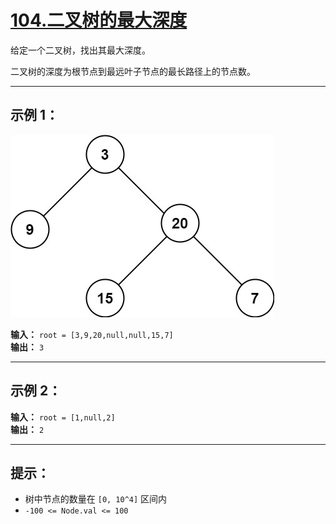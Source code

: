 # [104.二叉树的最大深度](https://leetcode.cn/problems/maximum-depth-of-binary-tree/description)

给定一个二叉树，找出其最大深度。

二叉树的深度为根节点到最远叶子节点的最长路径上的节点数。

---

## 示例 1：

![示例1](../images/104.二叉树的最大深度.jpg)

**输入：** `root = [3,9,20,null,null,15,7]`  
**输出：** `3`

---

## 示例 2：

**输入：** `root = [1,null,2]`  
**输出：** `2`

---

## 提示：

- 树中节点的数量在 `[0, 10^4]` 区间内
- `-100 <= Node.val <= 100` 